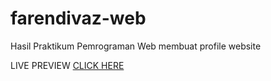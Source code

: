 # farendivaz-web

Hasil Praktikum Pemrograman Web membuat profile website

LIVE PREVIEW
<a href="farendivazz.netlify.app" target="_blank">CLICK HERE</a>

